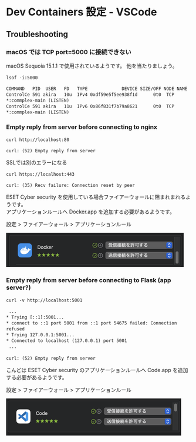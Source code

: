 # Dev Containers 設定 - VSCode

## Troubleshooting

### macOS では TCP port=5000 に接続できない

macOS Sequoia 15.1.1 で使用されているようです。
他を当たりましょう。

```shell
lsof -i:5000
```

```console
COMMAND   PID  USER   FD   TYPE             DEVICE SIZE/OFF NODE NAME
ControlCe 591 akira   10u  IPv4 0xdf59e5f5ee938f1d      0t0  TCP *:commplex-main (LISTEN)
ControlCe 591 akira   11u  IPv6 0x86f831f7b79a8621      0t0  TCP *:commplex-main (LISTEN)
```

### Empty reply from server before connecting to nginx

```shell
curl http://localhost:80
```

```console
curl: (52) Empty reply from server
```

SSLでは別のエラーになる

```shell
curl https://localhost:443 
```

```console
curl: (35) Recv failure: Connection reset by peer
```

ESET Cyber security を使用している場合ファイアーウォールに阻まれまれるようです。  
アプリケーションルールへ Docker.app を追加する必要があるようです。

設定 > ファイアーウォール > アプリケーションルール

<!-- markdownlint-disable-next-line MD033 -->
<img width="484" alt="Adding Docker to Application Rules" src="./assets/devcontainers-config-001.png" />

### Empty reply from server before connecting to Flask (app server?)

```shell
curl -v http://localhost:5001
```

```console
 ...
* Trying [::1]:5001...
* connect to ::1 port 5001 from ::1 port 54675 failed: Connection refused
* Trying 127.0.0.1:5001...
* Connected to localhost (127.0.0.1) port 5001
 ...

curl: (52) Empty reply from server
```

こんどは ESET Cyber security のアプリケーションルールへ Code.app を追加する必要があるようです。

設定 > ファイアーウォール > アプリケーションルール

<!-- markdownlint-disable-next-line MD033 -->
<img width="477" alt="Adding VSCode to Application Rules" src="./assets/devcontainers-config-002.png" />
